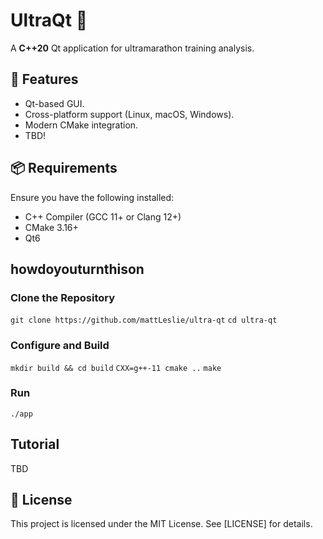 # UltraQt 🚀

A **C++20** Qt application for ultramarathon training analysis. 

## 📌 Features
- Qt-based GUI.
- Cross-platform support (Linux, macOS, Windows).
- Modern CMake integration.
- TBD!

## 📦 Requirements
Ensure you have the following installed:

- C++ Compiler (GCC 11+ or Clang 12+)
- CMake 3.16+
- Qt6

## howdoyouturnthison

### Clone the Repository
```git clone https://github.com/mattLeslie/ultra-qt```
```cd ultra-qt```

### Configure and Build
```mkdir build && cd build```
```CXX=g++-11 cmake ..```
```make```

### Run
```./app```

## Tutorial
TBD

## 📝 License

This project is licensed under the MIT License. See [LICENSE] for details.